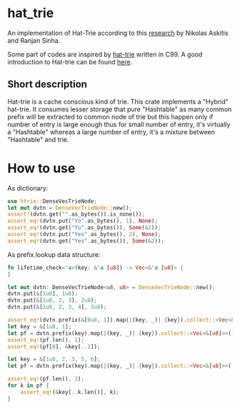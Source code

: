 # hat_trie
An implementation of Hat-Trie according to this [research](https://dl.acm.org/doi/pdf/10.5555/1273749.1273761) by Nikolas Askitis and Ranjan Sinha.

Some part of codes are inspired by [hat-trie](https://github.com/dcjones/hat-trie) written in C99.
A good introduction to Hat-trie can be found [here](https://github.com/Tessil/hat-trie).

## Short description
Hat-trie is a cache conscious kind of trie. This crate implements a "Hybrid" hat-trie. It consumes lesser storage that pure "Hashtable" as many common prefix will be extracted to common node of trie but this happen only if number of entry is large enough thus for small number of entry, it's virtually a "Hashtable" whereas a large number of entry, it's a mixture between "Hashtable" and trie.

# How to use
As dictionary:
```rust
use htrie::DenseVecTrieNode;
let mut dvtn = DenseVecTrieNode::new();
assert!(dvtn.get("".as_bytes()).is_none());
assert_eq!(dvtn.put("Yo".as_bytes(), 1), None);
assert_eq!(dvtn.get("Yo".as_bytes()), Some(&1));
assert_eq!(dvtn.put("Yes".as_bytes(), 2), None);
assert_eq!(dvtn.get("Yes".as_bytes()), Some(&2));
```
As prefix lookup data structure:
```rust
fn lifetime_check<'a>(key: &'a [u8]) -> Vec<&'a [u8]> {
}

let mut dvtn: DenseVecTrieNode<u8, u8> = DenseVecTrieNode::new();
dvtn.put(&[1u8], 1u8);
dvtn.put(&[1u8, 2, 3], 2u8);
dvtn.put(&[1u8, 2, 3, 4], 3u8);

assert_eq!(dvtn.prefix(&[0u8, 1]).map(|(key, _)| {key}).collect::<Vec<&[u8]>>().len(), 0);
let key = &[1u8, 1];
let pf = dvtn.prefix(key).map(|(key, _)| {key}).collect::<Vec<&[u8]>>();
assert_eq!(pf.len(), 1);
assert_eq!(pf[0], &key[..1]);

let key = &[1u8, 2, 3, 5, 6];
let pf = dvtn.prefix(key).map(|(key, _)| {key}).collect::<Vec<&[u8]>>();

assert_eq!(pf.len(), 2);
for k in pf {
    assert_eq!(&key[..k.len()], k);
}
```